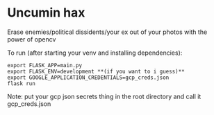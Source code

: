 # Uncumin hax

Erase enemies/political dissidents/your ex out of your photos with the power of opencv

To run (after starting your venv and installing dependencies):

```
export FLASK_APP=main.py
export FLASK_ENV=development **(if you want to i guess)**
export GOOGLE_APPLICATION_CREDENTIALS=gcp_creds.json
flask run
```

Note: put your gcp json secrets thing in the root directory and call it gcp_creds.json